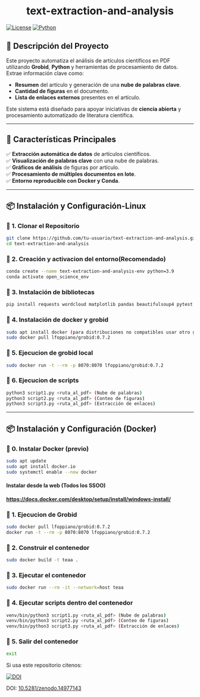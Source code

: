 <h1 align="center"> text-extraction-and-analysis </h1> 

[![License](https://img.shields.io/badge/license-GNU-blue.svg)](LICENSE)
[![Python](https://img.shields.io/badge/Python-3.12.7-yellow.svg)](https://www.python.org/)

## 📖 Descripción del Proyecto

Este proyecto automatiza el análisis de artículos científicos en PDF utilizando **Grobid**, **Python** y herramientas de procesamiento de datos. Extrae información clave como:
- **Resumen** del artículo y generación de una **nube de palabras clave**.
- **Cantidad de figuras** en el documento.
- **Lista de enlaces externos** presentes en el artículo.

Este sistema está diseñado para apoyar iniciativas de **ciencia abierta** y procesamiento automatizado de literatura científica.

---

## 🚀 Características Principales

✅ **Extracción automática de datos** de artículos científicos.  
✅ **Visualización de palabras clave** con una nube de palabras.  
✅ **Gráficos de análisis** de figuras por artículo.  
✅ **Procesamiento de múltiples documentos en lote**.  
✅ **Entorno reproducible con Docker y Conda**.  

---

## 📦 Instalación y Configuración-Linux

### 🔹 **1. Clonar el Repositorio**
```bash
git clone https://github.com/tu-usuario/text-extraction-and-analysis.git
cd text-extraction-and-analysis
```
### 🔹 **2. Creación y activacion del entorno(Recomendado)**
```bash
conda create --name text-extraction-and-analysis-env python=3.9
conda activate open_science_env
```
### 🔹 **3. Instalación de bibliotecas**
```bash
pip install requests wordcloud matplotlib pandas beautifulsoup4 pytest wordcloud lxml
```
### 🔹 **4. Instalación de docker y grobid**
```bash
sudo apt install docker (para distribuciones no compatibles usar otro gestor de paquetes)
sudo docker pull lfoppiano/grobid:0.7.2
```
### 🔹 **5. Ejecucion de grobid local**
```bash
sudo docker run -t --rm -p 8070:8070 lfoppiano/grobid:0.7.2
```
### 🔹 **6. Ejecucion de scripts**
```bash
python3 script1.py <ruta_al_pdf> (Nube de palabras)
python3 script2.py <ruta_al_pdf> (Conteo de figuras)
python3 script3.py <ruta_al_pdf> (Extracción de enlaces)
```

---

## 📦 Instalación y Configuración (Docker)

### 🔹 **0. Instalar Docker (previo)**
```bash
sudo apt update
sudo apt install docker.io
sudo systemctl enable --now docker
```
#### Instalar desde la web (Todos los SSOO)
#### https://docs.docker.com/desktop/setup/install/windows-install/

### 🔹 **1. Ejecucion de Grobid**
```bash
sudo docker pull lfoppiano/grobid:0.7.2
docker run -t --rm -p 8070:8070 lfoppiano/grobid:0.7.2
```
### 🔹 **2. Construir el contenedor**
```bash
sudo docker build -t teaa .
```
### 🔹 **3. Ejecutar el contenedor**
```bash
sudo docker run --rm -it --network=host teaa
```
### 🔹 **4. Ejecutar scripts dentro del contenedor**
```bash
venv/bin/python3 script1.py <ruta_al_pdf> (Nube de palabras)
venv/bin/python3 script2.py <ruta_al_pdf> (Conteo de figuras)
venv/bin/python3 script3.py <ruta_al_pdf> (Extracción de enlaces)
```
### 🔹 **5. Salir del contenedor**
```bash
exit
```


Si usa este repositorio citenos:

[![DOI](https://zenodo.org/badge/DOI/10.5281/zenodo.14977143.svg)](https://doi.org/10.5281/zenodo.14977143)

DOI: [10.5281/zenodo.14977143](https://doi.org/10.5281/zenodo.14977143)